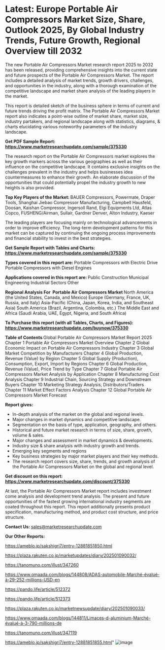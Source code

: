 # Latest: Europe Portable Air Compressors Market Size, Share, Outlook 2025, By Global Industry Trends, Future Growth, Regional Overview till 2032

The new Portable Air Compressors Market research report 2025 to 2032 has been released, providing comprehensive insights into the current state and future prospects of the Portable Air Compressors Market. The report includes a detailed analysis of market trends, growth drivers, challenges, and opportunities in the industry, along with a thorough examination of the competitive landscape and market share analysis of the leading players in the market.

This report is detailed sketch of the business sphere in terms of current and future trends driving the profit matrix. The Portable Air Compressors Market report also indicates a point-wise outline of market share, market size, industry partakers, and regional landscape along with statistics, diagrams, &amp; charts elucidating various noteworthy parameters of the industry landscape.

<strong><b>Get PDF Sample Report: <a href=https://www.marketresearchupdate.com/sample/375330>https://www.marketresearchupdate.com/sample/375330</a></b></strong>

The research report on the Portable Air Compressors market explores the key growth markers across the various geographies as well as their influence on the competitive landscape. It contains exclusive insights on the challenges prevalent in the industry and helps businesses idea countermeasures to enhance their growth. An elaborate discussion of the opportunities that could potentially propel the industry growth to new heights is also provided.

<strong><b>Top Key Players of the Market:
</b></strong>BAUER Compressors, Powermate, Draper Tools, Shanghai Jiebao Compressor Manufacturing, Campbell Hausfeld, Doosan, Kaishan Compressor, Ingersoll Rand, Elgi Equipments Ltd, Atlas Copco, FUSHENG/Airman, Sullair, Gardner Denver, Alton Industry, Kaeser<strong><b>
</b></strong>

The leading players are focusing mainly on technological advancements in order to improve efficiency. The long-term development patterns for this market can be captured by continuing the ongoing process improvements and financial stability to invest in the best strategies.

<strong><b>Get Sample Report with Tables and Charts: <a href=https://www.marketresearchupdate.com/sample/375330>https://www.marketresearchupdate.com/sample/375330</a></b></strong>

<strong><b>Types covered in this report are:
</b></strong>Portable Compressors with Electric Drive
Portable Compressors with Diesel Engines<strong><b>
</b></strong>

<strong><b>Applications covered in this report are:
</b></strong>Public Construction
Municipal Engineering
Industrial Sectors
Other<strong><b>
</b></strong>

<strong><b>Regional Analysis For  Portable Air Compressors Market</b></strong><strong><b>
</b></strong>North America (the United States, Canada, and Mexico)
Europe (Germany, France, UK, Russia, and Italy)
Asia-Pacific (China, Japan, Korea, India, and Southeast Asia)
South America (Brazil, Argentina, Colombia, etc.)
The Middle East and Africa (Saudi Arabia, UAE, Egypt, Nigeria, and South Africa)

<strong><b>To Purchase this report (with all Tables, Charts, and Figures): <a href=https://www.marketresearchupdate.com/buynow/375330>https://www.marketresearchupdate.com/buynow/375330</a></b></strong>

<strong><b>Table of Contents</b></strong><strong><b>
</b></strong>Global Portable Air Compressors Market Report 2025
Chapter 1 Portable Air Compressors Market Overview
Chapter 2 Global Economic Impact on Portable Air Compressors Industry
Chapter 3 Global Market Competition by Manufacturers
Chapter 4 Global Production, Revenue (Value) by Region
Chapter 5 Global Supply (Production), Consumption, Export, Import by Regions
Chapter 6 Global Production, Revenue (Value), Price Trend by Type
Chapter 7 Global Portable Air Compressors Market Analysis by Application
Chapter 8 Manufacturing Cost Analysis
Chapter 9 Industrial Chain, Sourcing Strategy and Downstream Buyers
Chapter 10 Marketing Strategy Analysis, Distributors/Traders
Chapter 11 Market Effect Factors Analysis
Chapter 12 Global Portable Air Compressors Market Forecast

<strong><b>Report gives:</b></strong>

- In-depth analysis of the market on the global and regional levels.
- Major changes in market dynamics and competitive landscape.
- Segmentation on the basis of type, application, geography, and others.
- Historical and future market research in terms of size, share, growth, volume &amp; sales.
- Major changes and assessment in market dynamics &amp; developments.
- Industry size &amp; share analysis with industry growth and trends.
- Emerging key segments and regions
- Key business strategies by major market players and their key methods.
- The research report covers size, share, trends, and growth analysis of the Portable Air Compressors Market on the global and regional level.

<strong><b>Get discount on this report: <a href=https://www.marketresearchupdate.com/discount/375330>https://www.marketresearchupdate.com/discount/375330</a></b></strong>

At last, the Portable Air Compressors Market report includes investment come analysis and development trend analysis. The present and future opportunities of the fastest growing international industry segments are coated throughout this report. This report additionally presents product specification, manufacturing method, and product cost structure, and price structure.

<strong><b>Contact Us:
</b></strong>sales@marketresearchupdate.com

<strong>Our Other Reports:</strong>

<a href=https://ameblo.jp/sakshigri7/entry-12881851850.html>https://ameblo.jp/sakshigri7/entry-12881851850.html</a>

<a href=https://plaza.rakuten.co.jp/marketupdates/diary/202501090032/>https://plaza.rakuten.co.jp/marketupdates/diary/202501090032/</a>

<a href=https://tanomuno.com/illust/347260>https://tanomuno.com/illust/347260</a>

<a href=https://www.omaada.com/blogs/144808/ADAS-automobile-Marché-évalué-à-29-252-millions-USD-en>https://www.omaada.com/blogs/144808/ADAS-automobile-Marché-évalué-à-29-252-millions-USD-en</a>

<a href=https://pando.life/article/512372>https://pando.life/article/512372</a>

<a href=https://pando.life/article/512373>https://pando.life/article/512373</a>

<a href=https://plaza.rakuten.co.jp/marketnewsupdate/diary/202501090033/>https://plaza.rakuten.co.jp/marketnewsupdate/diary/202501090033/</a>

<a href=https://www.omaada.com/blogs/144811/Limaces-d-aluminium-Marché-évalué-à-3-790-millions-de>https://www.omaada.com/blogs/144811/Limaces-d-aluminium-Marché-évalué-à-3-790-millions-de</a>

<a href=https://tanomuno.com/illust/347119>https://tanomuno.com/illust/347119</a>

<a href=https://ameblo.jp/sakshigri7/entry-12881851855.html>https://ameblo.jp/sakshigri7/entry-12881851855.html</a>"
![image](https://github.com/user-attachments/assets/102e30a4-8301-41ec-92e1-625de00af903)

